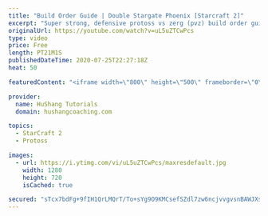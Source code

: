 ```yaml
---
title: "Build Order Guide | Double Stargate Phoenix [Starcraft 2]"
excerpt: "Super strong, defensive protoss vs zerg (pvz) build order guide. This opening is going to give you incredible map control over zerg in the mid-game, letting you scout exactly what is coming your way and making it easy to feel in control of the game. This build also completely owns mutalisk transitions"
originalUrl: https://youtube.com/watch?v=uL5uZTCwPcs
type: video
price: Free
length: PT21M1S
publishedDateTime: 2020-07-25T22:27:18Z
heat: 50

featuredContent: "<iframe width=\"800\" height=\"500\" frameborder=\"0\" src=\"https://www.youtube.com/embed/uL5uZTCwPcs\" allow=\"accelerometer; autoplay; encrypted-media; gyroscope; picture-in-picture\" allowfullscreen></iframe>"

provider:
  name: HuShang Tutorials
  domain: hushangcoaching.com

topics:
  - StarCraft 2
  - Protoss

images:
  - url: https://i.ytimg.com/vi/uL5uZTCwPcs/maxresdefault.jpg
    width: 1280
    height: 720
    isCached: true

secured: "sTcx7bdFg+9fIH1QrLMQrT/To+sYg9O9KMCsefSZdl7zw6ncjvvgvsnBAWJXstzsOezsmcJ2OKrz97oT5DNJnR5s4yJ+JLcR10VuwGd7ZHhA55r4hSDIhcvqfHCQV/uVGAlnkse60AQSMfaX/doKClEI3DM3oLSeXPCeLgAIwZDo+99u1AJUfYnRXzIuKYx6SHNtVrTGXb/7lDdXz7MZIbUjrWR9XTOOPU6hpQxyAPHfpsS9AjOorlUhYltG89vyCZnVmmQyA0nhg5zpN/9JHjFqNxrWMETsNVBo6jnH5iEPR1NvRR3BIeLuGHDXdnaiGL7OuK+Al7qI+EYW7SSCAhK819sRBjvoJ8exr3x0c/TE0z6gmBhG6C+eSMO3byzI2Y0dTI2i8HRRCa7kQ/OFl36JL9TcvReJk6p8eU/KZvM=;X76vYlacpyFoJXNsE/JCOg=="
---
```


